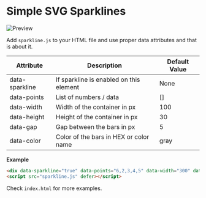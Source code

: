 # Simple SVG Sparklines

![Preview](https://github.com/mitjafelicijan/sparkline/assets/296714/79caafea-7ee1-4bcd-8f7f-a007a618d1fb)

Add `sparkline.js` to your HTML file and use proper data attributes and that is about it.

| Attribute | Description | Default Value |
|-----------|-------------|---------------|
| data-sparkline | If sparkline is enabled on this element | None |
| data-points | List of numbers / data | [] |
| data-width | Width of the container in px | 100 |
| data-height | Height of the container in px | 30 |
| data-gap | Gap between the bars in px | 5 |
| data-color | Color of the bars in HEX or color name | gray |

**Example**

```html
<div data-sparkline="true" data-points="6,2,3,4,5" data-width="300" data-height="50" data-gap="15" data-color="#ff0000"></div>
<script src="sparkline.js" defer></script>
```

Check `index.html` for more examples.
